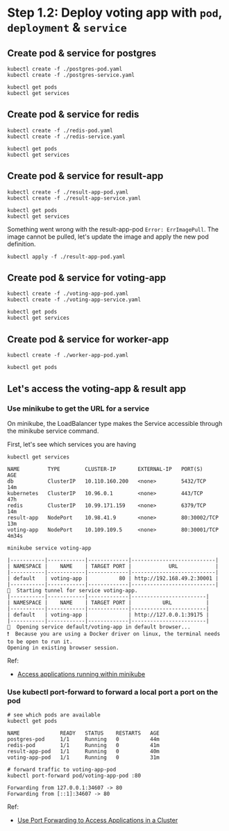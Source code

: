 # Step 1.2: Deploy voting app with `pod`, `deployment` & `service`

## Create pod & service for postgres

```shell
kubectl create -f ./postgres-pod.yaml
kubectl create -f ./postgres-service.yaml
```

```shell
kubectl get pods
kubectl get services
```

## Create pod & service for redis

```shell
kubectl create -f ./redis-pod.yaml
kubectl create -f ./redis-service.yaml
```

```shell
kubectl get pods
kubectl get services
```

## Create pod & service for result-app

```shell
kubectl create -f ./result-app-pod.yaml
kubectl create -f ./result-app-service.yaml
```

```shell
kubectl get pods
kubectl get services
```

Something went wrong with the result-app-pod `Error: ErrImagePull`. The image cannot be pulled, let's update the image
and apply the new pod definition.

```shell
kubectl apply -f ./result-app-pod.yaml
```

## Create pod & service for voting-app

```shell
kubectl create -f ./voting-app-pod.yaml
kubectl create -f ./voting-app-service.yaml
```

```shell
kubectl get pods
kubectl get services
```

## Create pod & service for worker-app

```shell
kubectl create -f ./worker-app-pod.yaml
```

```shell
kubectl get pods
```

## Let's access the voting-app & result app

### Use minikube to get the URL for a service

On minikube, the LoadBalancer type makes the Service accessible through the minikube service command.

First, let's see which services you are having

```shell
kubectl get services
```

```
NAME         TYPE        CLUSTER-IP       EXTERNAL-IP   PORT(S)        AGE
db           ClusterIP   10.110.160.200   <none>        5432/TCP       14m
kubernetes   ClusterIP   10.96.0.1        <none>        443/TCP        47h
redis        ClusterIP   10.99.171.159    <none>        6379/TCP       14m
result-app   NodePort    10.98.41.9       <none>        80:30002/TCP   13m
voting-app   NodePort    10.109.109.5     <none>        80:30001/TCP   4m34s
```

```shell
minikube service voting-app
```

```
|-----------|------------|-------------|---------------------------|
| NAMESPACE |    NAME    | TARGET PORT |            URL            |
|-----------|------------|-------------|---------------------------|
| default   | voting-app |          80 | http://192.168.49.2:30001 |
|-----------|------------|-------------|---------------------------|
🏃  Starting tunnel for service voting-app.
|-----------|------------|-------------|------------------------|
| NAMESPACE |    NAME    | TARGET PORT |          URL           |
|-----------|------------|-------------|------------------------|
| default   | voting-app |             | http://127.0.0.1:39175 |
|-----------|------------|-------------|------------------------|
🎉  Opening service default/voting-app in default browser...
❗  Because you are using a Docker driver on linux, the terminal needs to be open to run it.
Opening in existing browser session.
```

Ref:

- [Access applications running within minikube](https://minikube.sigs.k8s.io/docs/handbook/accessing/#nodeport-access)

### Use kubectl port-forward to forward a local port a port on the pod

```shell
# see which pods are available
kubectl get pods
```

```
NAME             READY   STATUS    RESTARTS   AGE
postgres-pod     1/1     Running   0          44m
redis-pod        1/1     Running   0          41m
result-app-pod   1/1     Running   0          40m
voting-app-pod   1/1     Running   0          31m

```

```shell
# forward traffic to voting-app-pod
kubectl port-forward pod/voting-app-pod :80
```

```
Forwarding from 127.0.0.1:34607 -> 80
Forwarding from [::1]:34607 -> 80
```

Ref:

- [Use Port Forwarding to Access Applications in a Cluster](https://kubernetes.io/docs/tasks/access-application-cluster/port-forward-access-application-cluster/)
